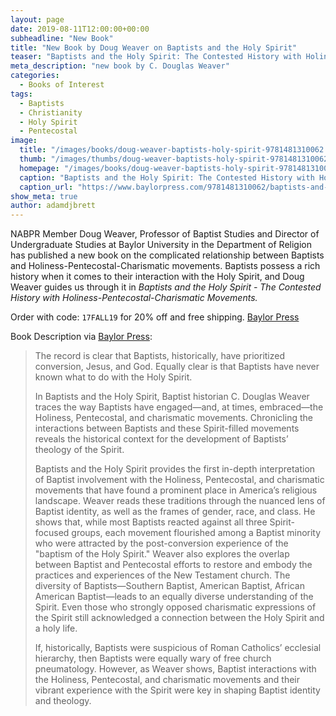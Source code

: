```yaml
---
layout: page
date: 2019-08-11T12:00:00+00:00
subheadline: "New Book"
title: "New Book by Doug Weaver on Baptists and the Holy Spirit"
teaser: "Baptists and the Holy Spirit: The Contested History with Holiness-Pentecostal-Charismatic Movements by Douglas Weaver"
meta_description: "new book by C. Douglas Weaver"
categories:
  - Books of Interest
tags:
  - Baptists
  - Christianity
  - Holy Spirit
  - Pentecostal
image:
  title: "/images/books/doug-weaver-baptists-holy-spirit-9781481310062.jpg"
  thumb: "/images/thumbs/doug-weaver-baptists-holy-spirit-9781481310062_tn.jpg"
  homepage: "/images/books/doug-weaver-baptists-holy-spirit-9781481310062.jpg"
  caption: "Baptists and the Holy Spirit: The Contested History with Holiness-Pentecostal-Charismatic Movements, book cover."
  caption_url: "https://www.baylorpress.com/9781481310062/baptists-and-the-holy-spirit/"
show_meta: true
author: adamdjbrett
---
```

NABPR Member Doug Weaver, Professor of Baptist Studies and Director of Undergraduate Studies at Baylor University in the Department of Religion has published a new book on the complicated relationship between Baptists and Holiness-Pentecostal-Charismatic movements. Baptists possess a rich history when it comes to their interaction with the Holy Spirit, and Doug Weaver guides us through it in *Baptists and the Holy Spirit - The Contested History with Holiness-Pentecostal-Charismatic Movements.*

Order with code: `17FALL19` for 20% off and free shipping. [Baylor Press](https://baylorpr.es/BaptandSpirit)



Book Description via [Baylor Press](https://www.baylorpress.com/9781481310062/baptists-and-the-holy-spirit/):
> The record is clear that Baptists, historically, have prioritized conversion, Jesus, and God. Equally clear is that Baptists have never known what to do with the Holy Spirit.
>
> In Baptists and the Holy Spirit, Baptist historian C. Douglas Weaver traces the way Baptists have engaged—and, at times, embraced—the Holiness, Pentecostal, and charismatic movements. Chronicling the interactions between Baptists and these Spirit-filled movements reveals the historical context for the development of Baptists’ theology of the Spirit.
>
> Baptists and the Holy Spirit provides the first in-depth interpretation of Baptist involvement with the Holiness, Pentecostal, and charismatic movements that have found a prominent place in America’s religious landscape. Weaver reads these traditions through the nuanced lens of Baptist identity, as well as the frames of gender, race, and class. He shows that, while most Baptists reacted against all three Spirit-focused groups, each movement flourished among a Baptist minority who were attracted by the post-conversion experience of the "baptism of the Holy Spirit." Weaver also explores the overlap between Baptist and Pentecostal efforts to restore and embody the practices and experiences of the New Testament church. The diversity of Baptists—Southern Baptist, American Baptist, African American Baptist—leads to an equally diverse understanding of the Spirit. Even those who strongly opposed charismatic expressions of the Spirit still acknowledged a connection between the Holy Spirit and a holy life.
>
> If, historically, Baptists were suspicious of Roman Catholics’ ecclesial hierarchy, then Baptists were equally wary of free church pneumatology. However, as Weaver shows, Baptist interactions with the Holiness, Pentecostal, and charismatic movements and their vibrant experience with the Spirit were key in shaping Baptist identity and theology.
